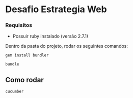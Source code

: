 # Desafio Estrategia Web

### Requisitos
* Possuir ruby instalado (versão 2.7.1)

Dentro da pasta do projeto, rodar os seguintes comandos:

```
gem install bundler
```

```
bundle
```
## Como rodar

```
cucumber
```
